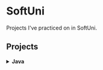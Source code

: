 # SoftUni
Projects I've practiced on in SoftUni.

## Projects
<details>
  <summary><b>Java</b></summary>
  <details>
    <summary>Basics</summary>
    <ol>
      <li>First Steps In Coding - Lab</li>
      <li>First Steps In Coding - Exercise</li>
      <li>Conditional Statements - Lab</li>
      <li>Conditional Statements - Exercise</li>
      <li>Conditional Statements Advanced - Lab</li>
      <li>Conditional Statements Advanced - Exercise</li>
      <li>For Loop - Lab</li>
      <li>For Loop - Exercise</li>
      <li>While Loop - Lab</li>
      <li>While Loop - Exercise</li>
      <li>Nested Loops - Lab</li>
      <li>Nested Loops - Exercise</li>
    </ol>
  </details>
</details>